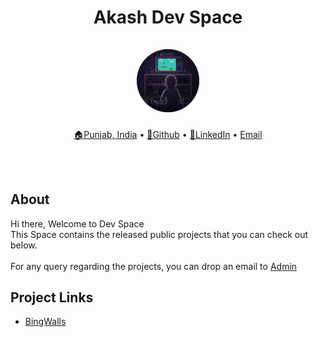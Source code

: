 <p>
    <h1 align="center">
        Akash Dev Space
        <br><br>
       <img src="https://raw.githubusercontent.com/weapon172946/weapon172946.github.io/main/assets/logo.png" width="20%" alt="Logo"/>
    </h1>
</p>

<p align="center">
    <a href="https://goo.gl/maps/Jpcw4dj7noGesmcB7">🏠Punjab, India</a>
  • <a href="https://github.com/weapon172946/">🔗Github</a>
  • <a href="https://www.linkedin.com/in/akash172946">🔗LinkedIn</a>
  • <a href="mailto:akash@oyeakash.tech">Email</a>
</p>

<br><br>

## About
Hi there, Welcome to Dev Space<br>
This Space contains the released public projects that you can check out below.<br><br>
For any query regarding the projects, you can drop an email to [Admin](mailto:akash@oyeakash.tech)


## Project Links

* <a href="/docs/bingwalls/home"><u>BingWalls</u></a>
